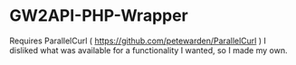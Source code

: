 # GW2API-PHP-Wrapper
Requires ParallelCurl ( https://github.com/petewarden/ParallelCurl )
I disliked what was available for a functionality I wanted, so I made my own.
